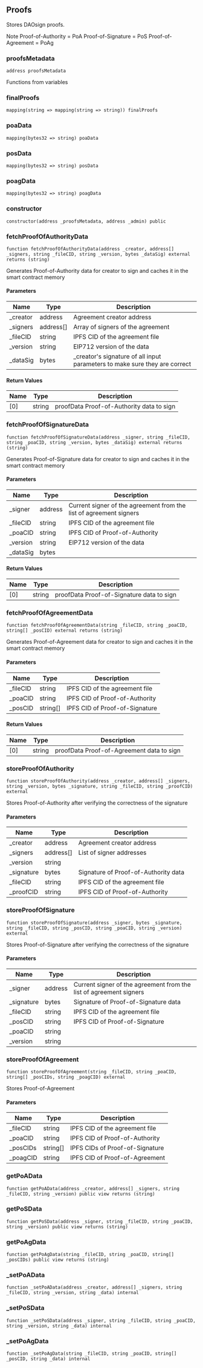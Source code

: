 ## Proofs

Stores DAOsign proofs.

Note
Proof-of-Authority = PoA
Proof-of-Signature = PoS
Proof-of-Agreement = PoAg

### proofsMetadata

```solidity
address proofsMetadata
```

Functions from variables

### finalProofs

```solidity
mapping(string => mapping(string => string)) finalProofs
```

### poaData

```solidity
mapping(bytes32 => string) poaData
```

### posData

```solidity
mapping(bytes32 => string) posData
```

### poagData

```solidity
mapping(bytes32 => string) poagData
```

### constructor

```solidity
constructor(address _proofsMetadata, address _admin) public
```

### fetchProofOfAuthorityData

```solidity
function fetchProofOfAuthorityData(address _creator, address[] _signers, string _fileCID, string _version, bytes _dataSig) external returns (string)
```

Generates Proof-of-Authority data for creator to sign and caches it in the smart contract
memory

#### Parameters

| Name | Type | Description |
| ---- | ---- | ----------- |
| _creator | address | Agreement creator address |
| _signers | address[] | Array of signers of the agreement |
| _fileCID | string | IPFS CID of the agreement file |
| _version | string | EIP712 version of the data |
| _dataSig | bytes | _creator's signature of all input parameters to make sure they are correct |

#### Return Values

| Name | Type | Description |
| ---- | ---- | ----------- |
| [0] | string | proofData Proof-of-Authority data to sign |

### fetchProofOfSignatureData

```solidity
function fetchProofOfSignatureData(address _signer, string _fileCID, string _poaCID, string _version, bytes _dataSig) external returns (string)
```

Generates Proof-of-Signature data for creator to sign and caches it in the smart contract
memory

#### Parameters

| Name | Type | Description |
| ---- | ---- | ----------- |
| _signer | address | Current signer of the agreement from the list of agreement signers |
| _fileCID | string | IPFS CID of the agreement file |
| _poaCID | string | IPFS CID of Proof-of-Authority |
| _version | string | EIP712 version of the data |
| _dataSig | bytes |  |

#### Return Values

| Name | Type | Description |
| ---- | ---- | ----------- |
| [0] | string | proofData Proof-of-Signature data to sign |

### fetchProofOfAgreementData

```solidity
function fetchProofOfAgreementData(string _fileCID, string _poaCID, string[] _posCID) external returns (string)
```

Generates Proof-of-Agreement data for creator to sign and caches it in the smart contract
memory

#### Parameters

| Name | Type | Description |
| ---- | ---- | ----------- |
| _fileCID | string | IPFS CID of the agreement file |
| _poaCID | string | IPFS CID of Proof-of-Authority |
| _posCID | string[] | IPFS CID of Proof-of-Signature |

#### Return Values

| Name | Type | Description |
| ---- | ---- | ----------- |
| [0] | string | proofData Proof-of-Agreement data to sign |

### storeProofOfAuthority

```solidity
function storeProofOfAuthority(address _creator, address[] _signers, string _version, bytes _signature, string _fileCID, string _proofCID) external
```

Stores Proof-of-Authority after verifying the correctness of the signature

#### Parameters

| Name | Type | Description |
| ---- | ---- | ----------- |
| _creator | address | Agreement creator address |
| _signers | address[] | List of signer addresses |
| _version | string |  |
| _signature | bytes | Signature of Proof-of-Authority data |
| _fileCID | string | IPFS CID of the agreement file |
| _proofCID | string | IPFS CID of Proof-of-Authority |

### storeProofOfSignature

```solidity
function storeProofOfSignature(address _signer, bytes _signature, string _fileCID, string _posCID, string _poaCID, string _version) external
```

Stores Proof-of-Signature after verifying the correctness of the signature

#### Parameters

| Name | Type | Description |
| ---- | ---- | ----------- |
| _signer | address | Current signer of the agreement from the list of agreement signers |
| _signature | bytes | Signature of Proof-of-Signature data |
| _fileCID | string | IPFS CID of the agreement file |
| _posCID | string | IPFS CID of Proof-of-Signature |
| _poaCID | string |  |
| _version | string |  |

### storeProofOfAgreement

```solidity
function storeProofOfAgreement(string _fileCID, string _poaCID, string[] _posCIDs, string _poagCID) external
```

Stores Proof-of-Agreement

#### Parameters

| Name | Type | Description |
| ---- | ---- | ----------- |
| _fileCID | string | IPFS CID of the agreement file |
| _poaCID | string | IPFS CID of Proof-of-Authority |
| _posCIDs | string[] | IPFS CIDs of Proof-of-Signature |
| _poagCID | string | IPFS CID of Proof-of-Agreement |

### getPoAData

```solidity
function getPoAData(address _creator, address[] _signers, string _fileCID, string _version) public view returns (string)
```

### getPoSData

```solidity
function getPoSData(address _signer, string _fileCID, string _poaCID, string _version) public view returns (string)
```

### getPoAgData

```solidity
function getPoAgData(string _fileCID, string _poaCID, string[] _posCIDs) public view returns (string)
```

### _setPoAData

```solidity
function _setPoAData(address _creator, address[] _signers, string _fileCID, string _version, string _data) internal
```

### _setPoSData

```solidity
function _setPoSData(address _signer, string _fileCID, string _poaCID, string _version, string _data) internal
```

### _setPoAgData

```solidity
function _setPoAgData(string _fileCID, string _poaCID, string[] _posCID, string _data) internal
```

